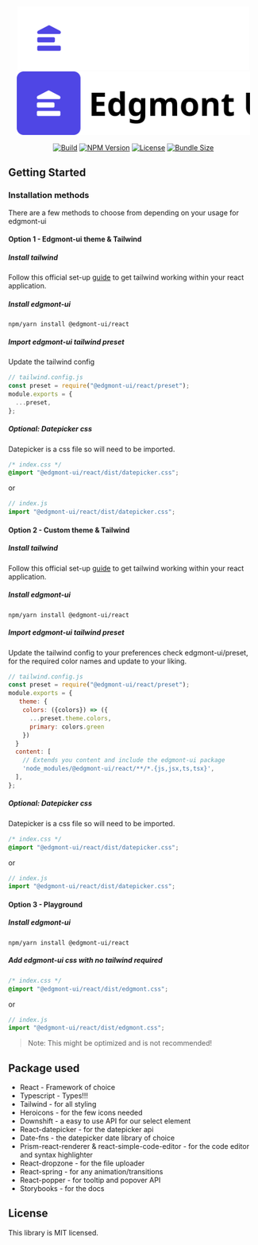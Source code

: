 <p align="center">
  <img src="public/logo-dark.svg#gh-dark-mode-only" height="128"/>
  <img src="public/logo-light.svg#gh-light-mode-only" height="128"/>
</p>
<div align="center">

[![Build][build-image]][build-url] [![NPM Version][version-image]][version-url] [![License][license-image]][license-url] [![Bundle Size][size-image]][size-url]

[build-image]: https://img.shields.io/github/workflow/status/joshbatley/edgmont-ui/Publish%20Package
[build-url]: https://github.com/joshbatley/edgmont-ui/actions
[version-image]: https://img.shields.io/npm/v/edgmont-ui
[version-url]: https://www.npmjs.com/package/edgmont-ui
[license-image]: https://img.shields.io/github/license/joshbatley/edgmont-ui
[license-url]: https://github.com/joshbatley/edgmont-ui/blob/main/LICENSE
[size-image]: https://img.shields.io/bundlephobia/minzip/edgmont-ui
[size-url]: https://bundlephobia.com/package/edgmont-ui

</div>

## Getting Started

### Installation methods

There are a few methods to choose from depending on your usage for edgmont-ui

#### Option 1 - Edgmont-ui theme & Tailwind

##### Install tailwind

Follow this official set-up [guide](https://tailwindcss.com/docs/guides/create-react-app) to get tailwind working within your react application.

##### Install edgmont-ui

```
npm/yarn install @edgmont-ui/react
```

##### Import edgmont-ui tailwind preset

Update the tailwind config

```js
// tailwind.config.js
const preset = require("@edgmont-ui/react/preset");
module.exports = {
  ...preset,
};
```

##### Optional: Datepicker css

Datepicker is a css file so will need to be imported.

```css
/* index.css */
@import "@edgmont-ui/react/dist/datepicker.css";
```

or

```js
// index.js
import "@edgmont-ui/react/dist/datepicker.css";
```

#### Option 2 - Custom theme & Tailwind

##### Install tailwind

Follow this official set-up [guide](https://tailwindcss.com/docs/guides/create-react-app) to get tailwind working within your react application.

##### Install edgmont-ui

```
npm/yarn install @edgmont-ui/react
```

##### Import edgmont-ui tailwind preset

Update the tailwind config to your preferences check edgmont-ui/preset, for the required color names and update to your liking.

```js
// tailwind.config.js
const preset = require("@edgmont-ui/react/preset");
module.exports = {
   theme: {
    colors: ({colors}) => ({
      ...preset.theme.colors,
      primary: colors.green
    })
  }
  content: [
    // Extends you content and include the edgmont-ui package
    'node_modules/@edgmont-ui/react/**/*.{js,jsx,ts,tsx}',
  ],
};
```

##### Optional: Datepicker css

Datepicker is a css file so will need to be imported.

```css
/* index.css */
@import "@edgmont-ui/react/dist/datepicker.css";
```

or

```js
// index.js
import "@edgmont-ui/react/dist/datepicker.css";
```

#### Option 3 - Playground

##### Install edgmont-ui

```
npm/yarn install @edgmont-ui/react
```

##### Add edgmont-ui css with no tailwind required

```css
/* index.css */
@import "@edgmont-ui/react/dist/edgmont.css";
```

or

```js
// index.js
import "@edgmont-ui/react/dist/edgmont.css";
```

> Note: This might be optimized and is not recommended!

## Package used

- React - Framework of choice
- Typescript - Types!!!
- Tailwind - for all styling
- Heroicons - for the few icons needed
- Downshift - a easy to use API for our select element
- React-datepicker - for the datepicker api
- Date-fns - the datepicker date library of choice
- Prism-react-renderer & react-simple-code-editor - for the code editor and syntax highlighter
- React-dropzone - for the file uploader
- React-spring - for any animation/transitions
- React-popper - for tooltip and popover API
- Storybooks - for the docs

## License

This library is MIT licensed.
